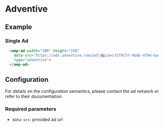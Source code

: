 <!---
Copyright 2015 The AMP HTML Authors. All Rights Reserved.

Licensed under the Apache License, Version 2.0 (the "License");
you may not use this file except in compliance with the License.
You may obtain a copy of the License at

      http://www.apache.org/licenses/LICENSE-2.0

Unless required by applicable law or agreed to in writing, software
distributed under the License is distributed on an "AS-IS" BASIS,
WITHOUT WARRANTIES OR CONDITIONS OF ANY KIND, either express or implied.
See the License for the specific language governing permissions and
limitations under the License.
-->

# Adventive

## Example

### Single Ad

```html
  <amp-ad width="300" height="250"
    data-src="https://ads.adventive.com/ad?j&pid=c72f8c57-4bdb-4f84-ba46-8b34a2512501"
    type="adventive">
  </amp-ad>
```

## Configuration

For details on the configuration semantics, please contact the ad network or refer to their documentation. 

### Required parameters

- `data-src`: provided ad url

